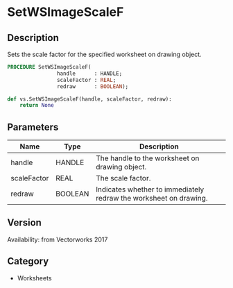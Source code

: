 # SetWSImageScaleF

## Description
Sets the scale factor for the specified worksheet on drawing object.

```pascal
PROCEDURE SetWSImageScaleF(
				handle      : HANDLE;
				scaleFactor : REAL;
				redraw      : BOOLEAN);
```

```python
def vs.SetWSImageScaleF(handle, scaleFactor, redraw):
    return None
```

## Parameters
|Name|Type|Description|
|---|---|---|
|handle|HANDLE|The handle to the worksheet on drawing object.|
|scaleFactor|REAL|The scale factor.|
|redraw|BOOLEAN|Indicates whether to immediately redraw the worksheet on drawing.|

## Version
Availability: from Vectorworks 2017

## Category
* Worksheets

